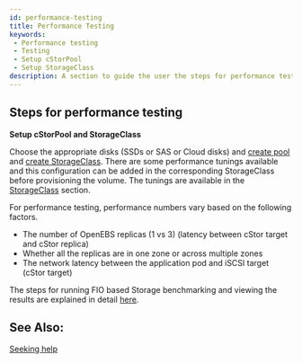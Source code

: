```yaml
---
id: performance-testing
title: Performance Testing
keywords: 
 - Performance testing
 - Testing
 - Setup cStorPool
 - Setup StorageClass
description: A section to guide the user the steps for performance testing of OpenEBS.
---
```


## Steps for performance testing

**Setup cStorPool and StorageClass**

Choose the appropriate disks (SSDs or SAS or Cloud disks) and [create pool](/deprecated/spc-based-cstor#creating-cStor-storage-pools)  and [create StorageClass](/deprecated/spc-based-cstor#creating-cStor-storage-class).  There are some performance tunings available and this configuration can be added in the corresponding StorageClass before provisioning the volume. The tunings are available in the [StorageClass](/deprecated/spc-based-cstor#setting-performance-tunings) section. 

For performance testing, performance numbers vary based on the following factors.

- The number of OpenEBS replicas (1 vs 3) (latency between cStor target and cStor replica)
- Whether all the replicas are in one zone or across multiple zones
- The network latency between the application pod and iSCSI target (cStor target)

The steps for running FIO based Storage benchmarking and viewing the results are explained in detail [here](https://github.com/openebs/performance-benchmark/tree/master/fio-benchmarks). 

## See Also:

[Seeking help](/introduction/community)